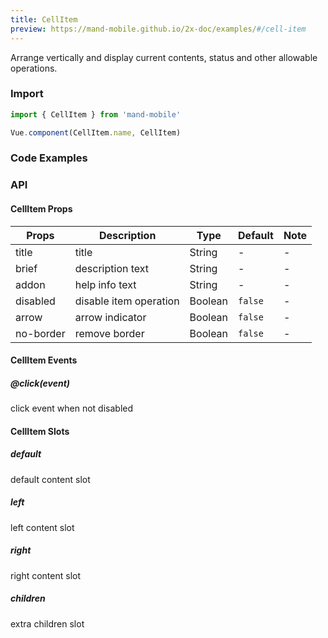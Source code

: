 ```yaml
---
title: CellItem
preview: https://mand-mobile.github.io/2x-doc/examples/#/cell-item
---
```


Arrange vertically and display current contents, status and other allowable operations.

### Import

```javascript
import { CellItem } from 'mand-mobile'

Vue.component(CellItem.name, CellItem)
```

### Code Examples
<!-- DEMO -->

### API

#### CellItem Props
|Props | Description | Type | Default | Note|
|----|-----|------|------|------|
|title|title|String|-|-|
|brief|description text|String|-|-|
|addon|help info text|String|-|-|
|disabled|disable item operation|Boolean|`false`|-|
|arrow|arrow indicator|Boolean|`false`|-|
|no-border|remove border|Boolean|`false`|-|

#### CellItem Events
##### @click(event)
click event when not disabled

#### CellItem Slots

##### default
default content slot

##### left
left content slot

##### right
right content slot

##### children
extra children slot
